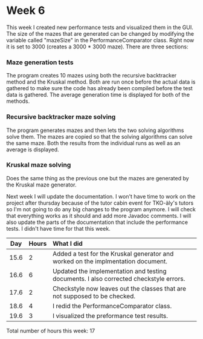 # Week 6

This week I created new performance tests and visualized them in the GUI. The size of the mazes that are generated can be changed by modifying the variable called "mazeSize" in the PerformanceComparator class. Right now it is set to 3000 (creates a 3000 * 3000 maze). There are three sections:

### Maze generation tests
The program creates 10 mazes using both the recursive backtracker method and the Kruskal method. Both are run once before the actual data is gathered to make sure the code has already been compiled before the test data is gathered. The average generation time is displayed for both of the methods.

### Recursive backtracker maze solving
The program generates mazes and then lets the two solving algorithms solve them. The mazes are copied so that the solving algorithms can solve the same maze. Both the results from the individual runs as well as an average is displayed.

### Kruskal maze solving
Does the same thing as the previous one but the mazes are generated by the Kruskal maze generator.

Next week I will update the documentation. I won't have time to work on the project after thursday because of the tutor cabin event for TKO-äly's tutors so I'm not going to do any big changes to the program anymore. I will check that everything works as it should and add more Javadoc comments. I will also update the parts of the documentation that include the performance tests. I didn't have time for that this week.


| Day | Hours | What I did  |
| :----:|:-----| :-----|
|15.6|2| Added a test for the Kruskal generator and worked on the implmentation document. |
|16.6|6| Updated the implementation and testing documents. I also corrected checkstyle errors. |
|17.6|2| Checkstyle now leaves out the classes that are not supposed to be checked. |
|18.6|4| I redid the PerformanceComparator class. |
|19.6|3| I visualized the preformance test results. |
Total number of hours this week: 17
